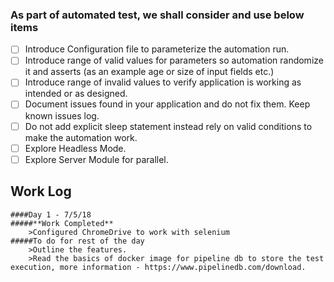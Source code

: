 
### As part of automated test, we shall consider and use below items
  - [ ] Introduce Configuration file to parameterize the automation run.
  - [ ] Introduce range of valid values for parameters so automation randomize it and asserts (as an example age or size of input fields etc.)
  - [ ] Introduce range of invalid values to verify application is working as intended or as designed.
  - [ ] Document issues found in your application and do not fix them.   Keep known issues log.
  - [ ] Do not add explicit sleep statement instead rely on valid conditions to make the automation work.
  - [ ] Explore Headless Mode.
  - [ ] Explore Server Module for parallel. 
  
## Work Log
    ####Day 1 - 7/5/18
    #####**Work Completed**
        >Configured ChromeDrive to work with selenium
    #####To do for rest of the day
        >Outline the features.
        >Read the basics of docker image for pipeline db to store the test execution, more information - https://www.pipelinedb.com/download.
